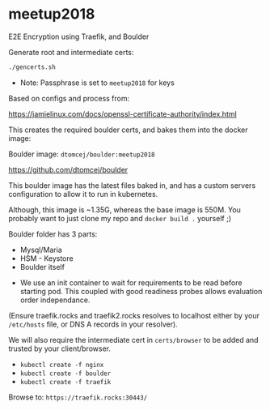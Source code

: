 # meetup2018
E2E Encryption using Traefik, and Boulder

Generate root and intermediate certs:

```bash
./gencerts.sh
```
* Note: Passphrase is set to `meetup2018` for keys

Based on configs and process from:

https://jamielinux.com/docs/openssl-certificate-authority/index.html

This creates the required boulder certs, and bakes them into the docker image:

Boulder image: `dtomcej/boulder:meetup2018`

https://github.com/dtomcej/boulder

This boulder image has the latest files baked in, and has a custom servers configuration to allow it to run in kubernetes.

Although, this image is ~1.35G, whereas the base image is 550M. You probably want to just clone my repo and `docker build .` yourself ;)

Boulder folder has 3 parts:

* Mysql/Maria
* HSM - Keystore
* Boulder itself

 - We use an init container to wait for requirements to be read before starting pod. This coupled with good readiness probes allows evaluation order independance.

(Ensure traefik.rocks and traefik2.rocks resolves to localhost either by your `/etc/hosts` file, or DNS A records in your resolver).

We will also require the intermediate cert in `certs/browser` to be added and trusted by your client/browser.

* `kubectl create -f nginx`
* `kubectl create -f boulder`
* `kubectl create -f traefik`

Browse to: `https://traefik.rocks:30443/`